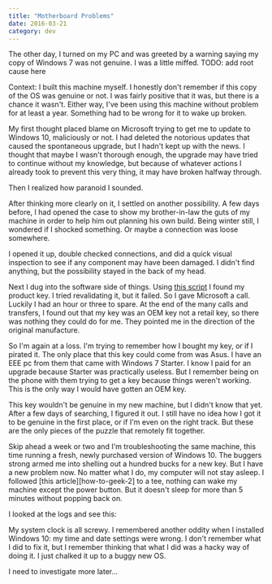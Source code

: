 ```yaml
---
title: "Motherboard Problems"
date: 2016-03-21
category: dev
---
```


The other day, I turned on my PC and was greeted by a warning saying my copy of Windows 7 was not genuine. I was a little miffed. TODO: add root cause here

Context: I built this machine myself. I honestly don't remember if this copy of the OS was genuine or not. I was fairly positive that it was, but there is a chance it wasn't. Either way, I've been using this machine without problem for at least a year. Something had to be wrong for it to wake up broken.

My first thought placed blame on Microsoft trying to get me to update to Windows 10, maliciously or not. I had deleted the notorious updates that caused the spontaneous upgrade, but I hadn't kept up with the news. I thought that maybe I wasn't thorough enough, the upgrade may have tried to continue without my knowledge, but because of whatever actions I already took to prevent this very thing, it may have broken halfway through.

Then I realized how paranoid I sounded.

After thinking more clearly on it, I settled on another possibility. A few days before, I had opened the case to show my brother-in-law the guts of my machine in order to help him out planning his own build. Being winter still, I wondered if I shocked something. Or maybe a connection was loose somewhere.

I opened it up, double checked connections, and did a quick visual inspection to see if any component may have been damaged. I didn't find anything, but the possibility stayed in the back of my head.

Next I dug into the software side of things. Using [this script][how-to-geek-1] I found my product key. I tried revalidating it, but it failed. So I gave Microsoft a call. Luckily I had an hour or three to spare. At the end of the many calls and transfers, I found out that my key was an OEM key not a retail key, so there was nothing they could do for me. They pointed me in the direction of the original manufacture.

So I'm again at a loss. I'm trying to remember how I bought my key, or if I pirated it. The only place that this key could come from was Asus. I have an EEE pc from them that came with Windows 7 Starter. I know I paid for an upgrade because Starter was practically useless. But I remember being on the phone with them trying to get a key because things weren't working. This is the only way I would have gotten an OEM key.

This key wouldn't be genuine in my new machine, but I didn't know that yet. After a few days of searching, I figured it out. I still have no idea how I got it to be genuine in the first place, or if I'm even on the right track. But these are the only pieces of the puzzle that remotely fit together.

Skip ahead a week or two and I'm troubleshooting the same machine, this time running a fresh, newly purchased version of Windows 10. The buggers strong armed me into shelling out a hundred bucks for a new key. But I have a new problem now. No matter what I do, my computer will not stay asleep. I followed [this article][how-to-geek-2] to a tee, nothing can wake my machine except the power button. But it doesn't sleep for more than 5 minutes without popping back on.

I looked at the logs and see this:

My system clock is all screwy. I remembered another oddity when I installed Windows 10: my time and date settings were wrong. I don't remember what I did to fix it, but I remember thinking that what I did was a hacky way of doing it. I just chalked it up to a buggy new OS.

I need to investigate more later...

[how-to-geek-1]:
[how-to-geek-2]:
